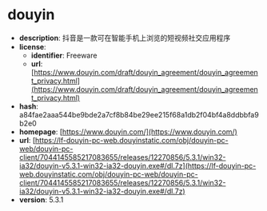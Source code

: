 # douyin

- **description**: 抖音是一款可在智能手机上浏览的短视频社交应用程序
- **license**:
  - **identifier**: Freeware
  - **url**: [https://www.douyin.com/draft/douyin_agreement/douyin_agreement_privacy.html](https://www.douyin.com/draft/douyin_agreement/douyin_agreement_privacy.html)
- **hash**: a84fae2aaa544be9bde2a7cf8b84be29ee215f68a1db2f04bf4a8ddbbfa9b2e0
- **homepage**: [https://www.douyin.com/](https://www.douyin.com/)
- **url**: [https://lf-douyin-pc-web.douyinstatic.com/obj/douyin-pc-web/douyin-pc-client/7044145585217083655/releases/12270856/5.3.1/win32-ia32/douyin-v5.3.1-win32-ia32-douyin.exe#/dl.7z](https://lf-douyin-pc-web.douyinstatic.com/obj/douyin-pc-web/douyin-pc-client/7044145585217083655/releases/12270856/5.3.1/win32-ia32/douyin-v5.3.1-win32-ia32-douyin.exe#/dl.7z)
- **version**: 5.3.1

